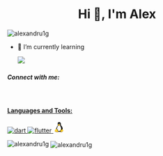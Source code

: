 <h1 align="center">Hi 👋, I'm Alex</h1>
<p align="left"> <img src="https://komarev.com/ghpvc/?username=alexandru1g&label=Profile%20views&color=0e75b6&style=flat" alt="alexandru1g" /> </p>

- 🌱 I’m currently learning <p alighn="left"><img src="https://tryhackme.com/badge/1149635"></img></p>

<h5 align="left">Connect with me:</h5>
<p align="left">
<a href="https://linkedin.com/in/alexandru1g" target="blank"><img align="center"
</p>

<h4 align="left">Languages and Tools:</h4>
<p align="left"> <a href="https://dart.dev" target="_blank" rel="noreferrer"> <img src="https://www.vectorlogo.zone/logos/dartlang/dartlang-icon.svg" alt="dart" width="40" height="40"/> </a> <a href="https://flutter.dev" target="_blank" rel="noreferrer"> <img src="https://www.vectorlogo.zone/logos/flutterio/flutterio-icon.svg" alt="flutter" width="40" height="40"/> </a> <a href="https://www.linux.org/" target="_blank" rel="noreferrer"> <img src="https://raw.githubusercontent.com/devicons/devicon/master/icons/linux/linux-original.svg" alt="linux" width="25" height="25"/> </a> </p>

<p><img align="left" src="https://github-readme-stats.vercel.app/api/top-langs?username=alexandru1g&show_icons=true&locale=en&layout=compact" alt="alexandru1g" /></p>

<p>&nbsp;<img align="center" src="https://github-readme-stats.vercel.app/api?username=alexandru1g&show_icons=true&locale=en" alt="alexandru1g" /></p>

